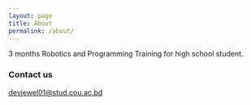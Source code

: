 ```yaml
---
layout: page
title: About
permalink: /about/
---
```


3 months Robotics and Programming Training for high school student.

### Contact us

[devjewel01@stud.cou.ac.bd](mailto:devjewel01@stud.cou.ac.bd)

